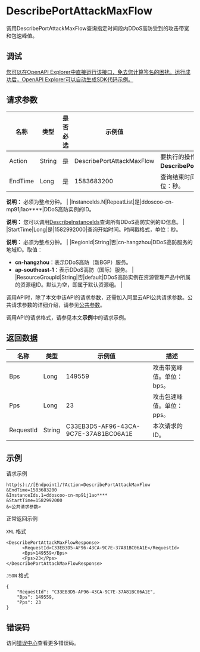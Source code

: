 # DescribePortAttackMaxFlow

调用DescribePortAttackMaxFlow查询指定时间段内DDoS高防受到的攻击带宽和包速峰值。

## 调试

[您可以在OpenAPI Explorer中直接运行该接口，免去您计算签名的困扰。运行成功后，OpenAPI Explorer可以自动生成SDK代码示例。](https://api.aliyun.com/#product=ddoscoo&api=DescribePortAttackMaxFlow&type=RPC&version=2020-01-01)

## 请求参数

|名称|类型|是否必选|示例值|描述|
|--|--|----|---|--|
|Action|String|是|DescribePortAttackMaxFlow|要执行的操作。取值：**DescribePortAttackMaxFlow**。 |
|EndTime|Long|是|1583683200|查询结束时间。时间戳格式，单位：秒。

 **说明：** 必须为整点分钟。 |
|InstanceIds.N|RepeatList|是|ddoscoo-cn-mp91j1ao\*\*\*\*|DDoS高防实例的ID。

 **说明：** 您可以调用[DescribeInstanceIds](~~157459~~)查询所有DDoS高防实例的ID信息。 |
|StartTime|Long|是|1582992000|查询开始时间。时间戳格式，单位：秒。

 **说明：** 必须为整点分钟。 |
|RegionId|String|否|cn-hangzhou|DDoS高防服务的地域ID。取值：

 -   **cn-hangzhou**：表示DDoS高防（新BGP）服务。
-   **ap-southeast-1**：表示DDoS高防（国际）服务。 |
|ResourceGroupId|String|否|default|DDoS高防实例在资源管理产品中所属的资源组ID。默认为空，即属于默认资源组。 |

调用API时，除了本文中该API的请求参数，还需加入阿里云API公共请求参数。公共请求参数的详细介绍，请参见[公共参数](~~157269~~)。

调用API的请求格式，请参见本文**示例**中的请求示例。

## 返回数据

|名称|类型|示例值|描述|
|--|--|---|--|
|Bps|Long|149559|攻击带宽峰值。单位：bps。 |
|Pps|Long|23|攻击包速峰值。单位：pps。 |
|RequestId|String|C33EB3D5-AF96-43CA-9C7E-37A81BC06A1E|本次请求的ID。 |

## 示例

请求示例

```
http(s)://[Endpoint]/?Action=DescribePortAttackMaxFlow
&EndTime=1583683200
&InstanceIds.1=ddoscoo-cn-mp91j1ao****
&StartTime=1582992000
&<公共请求参数>
```

正常返回示例

`XML` 格式

```
<DescribePortAttackMaxFlowResponse>
	  <RequestId>C33EB3D5-AF96-43CA-9C7E-37A81BC06A1E</RequestId>
	  <Bps>149559</Bps>
	  <Pps>23</Pps>
</DescribePortAttackMaxFlowResponse>
```

`JSON` 格式

```
{
    "RequestId": "C33EB3D5-AF96-43CA-9C7E-37A81BC06A1E",
    "Bps": 149559,
    "Pps": 23
}
```

## 错误码

访问[错误中心](https://error-center.alibabacloud.com/status/product/ddoscoo)查看更多错误码。

